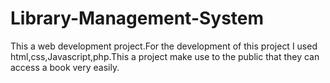 # Library-Management-System
This a web development project.For the development of this project I used html,css,Javascript,php.This a project make use to the public that they can access a book very easily.
